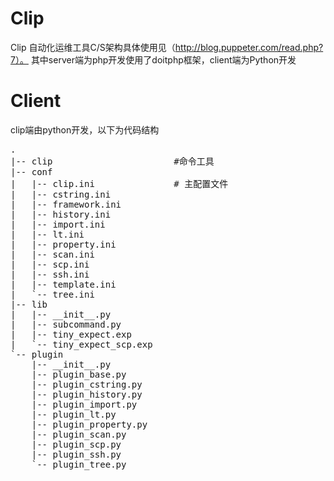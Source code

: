 # Clip
Clip 自动化运维工具C/S架构具体使用见（http://blog.puppeter.com/read.php?7）。 其中server端为php开发使用了doitphp框架，client端为Python开发

# Client
clip端由python开发，以下为代码结构
<pre>
.
|-- clip                       #命令工具
|-- conf
|   |-- clip.ini               # 主配置文件
|   |-- cstring.ini            
|   |-- framework.ini
|   |-- history.ini
|   |-- import.ini
|   |-- lt.ini
|   |-- property.ini
|   |-- scan.ini
|   |-- scp.ini
|   |-- ssh.ini
|   |-- template.ini
|   `-- tree.ini
|-- lib
|   |-- __init__.py
|   |-- subcommand.py
|   |-- tiny_expect.exp
|   `-- tiny_expect_scp.exp
`-- plugin
    |-- __init__.py
    |-- plugin_base.py
    |-- plugin_cstring.py
    |-- plugin_history.py
    |-- plugin_import.py
    |-- plugin_lt.py
    |-- plugin_property.py
    |-- plugin_scan.py
    |-- plugin_scp.py
    |-- plugin_ssh.py
    `-- plugin_tree.py
    </pre>


